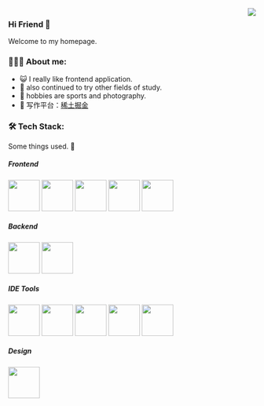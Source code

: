 <img align="right" src="https://github-readme-stats.vercel.app/api?username=wangly19&show_icons=false&icon_color=CE1D2D&text_color=718096&bg_color=ffffff&hide_title=false" />

### Hi Friend 👋

Welcome to my homepage.

### 👨🏻‍💻 About me:

- 😺 I really like frontend application.
- 🥸 also continued to try other fields of study.
- 🤗 hobbies are sports and photography.
- 🌱 写作平台：<a href="https://juejin.cn/user/4248168660735310/posts">稀土掘金</a>

### 🛠 Tech Stack:
Some things used. 🧐

##### Frontend
  
  <div>
<img width="64" height="64" src="https://cdn.jsdelivr.net/gh/devicons/devicon/icons/javascript/javascript-original.svg" />
<img width="64" height="64" src="https://cdn.jsdelivr.net/gh/devicons/devicon/icons/typescript/typescript-original.svg" />
  <img width="64" height="64" src="https://cdn.jsdelivr.net/gh/devicons/devicon/icons/react/react-original.svg" />
<img width="64" height="64" src="https://cdn.jsdelivr.net/gh/devicons/devicon/icons/vuejs/vuejs-original.svg" />
<img width="64" height="64" src="https://cdn.jsdelivr.net/gh/devicons/devicon/icons/nextjs/nextjs-original.svg" />
  </div>
 
  ##### Backend
  
  <div>
    <img width="64" height="64" src="https://cdn.jsdelivr.net/gh/devicons/devicon/icons/nodejs/nodejs-original.svg" />
  
<img width="64" height="64" src="https://cdn.jsdelivr.net/gh/devicons/devicon/icons/mongodb/mongodb-original.svg" />
  </div>
  
  ##### IDE Tools
  <div>
    <img width="64" height="64" src="https://cdn.jsdelivr.net/gh/devicons/devicon/icons/vim/vim-original.svg" />
    <img width="64" height="64" src="https://cdn.jsdelivr.net/gh/devicons/devicon/icons/vscode/vscode-original.svg" />
    <img width="64" height="64" src="https://cdn.jsdelivr.net/gh/devicons/devicon/icons/jetbrains/jetbrains-original.svg" />
    <img width="64" height="64" src="https://cdn.jsdelivr.net/gh/devicons/devicon/icons/atom/atom-original.svg" />
    <img width="64" height="64" src="https://cdn.jsdelivr.net/gh/devicons/devicon/icons/docker/docker-original.svg" />
  </div>
  
  ##### Design
  
  <div>
    <img width="64" height="64" src="https://cdn.jsdelivr.net/gh/devicons/devicon/icons/figma/figma-original.svg" />
  </div>
  
          
